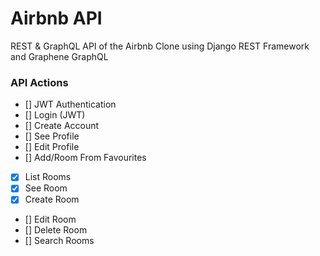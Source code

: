 # Airbnb API

REST & GraphQL API of the Airbnb Clone using Django REST Framework and Graphene GraphQL

### API Actions

- [] JWT Authentication
- [] Login (JWT)
- [] Create Account
- [] See Profile
- [] Edit Profile
- [] Add/Room From Favourites
- [x] List Rooms
- [x] See Room
- [x] Create Room
- [] Edit Room
- [] Delete Room
- [] Search Rooms
